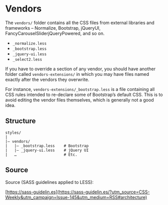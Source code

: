 # Vendors

The `vendors/` folder contains all the CSS files from external libraries and frameworks – Normalize, Bootstrap, jQueryUI, FancyCarouselSliderjQueryPowered, and so on.

* `_normalize.less`
* `_bootstrap.less`
* `_jquery-ui.less`
* `_select2.less`

If you have to override a section of any vendor, you should have another folder called `vendors-extensions/` in which you may have files named exactly after the vendors they overwrite.

For instance, `vendors-extensions/_bootstrap.less` is a file containing all CSS rules intended to re-declare some of Bootstrap’s default CSS. This is to avoid editing the vendor files themselves, which is generally not a good idea.

## Structure

```
styles/
|
|– vendors/
|   |– _bootstrap.less    # Bootstrap
|   |– _jquery-ui.less    # jQuery UI
|   …                     # Etc.
```

## Source

Source (SASS guidelines applied to LESS):

[https://sass-guidelin.es](https://sass-guidelin.es/?utm_source=CSS-Weekly&utm_campaign=Issue-145&utm_medium=RSS#architecture)
